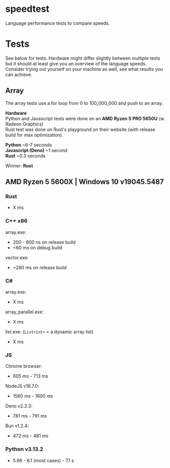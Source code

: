 # speedtest
Language performance tests to compare speeds.

# Tests
See below for tests. Hardware might differ slightly between multiple tests but it should at least give you an overview of the language speeds.<br/>
Consider trying out yourself on your machine as well, see what results you can achieve.

## Array
The array tests use a for loop from 0 to 100_000_000 and push to an array.

**Hardware**<br/>
Python and Javascript tests were done on an **AMD Ryzen 5 PRO 5650U** (w. Radeon Graphics)<br/>
Rust test was done on Rust's playground on their website (with release build for max optimization).

**Python** ~6-7 seconds<br/>
**Javascript (Deno)** ~1 second<br/>
**Rust** ~0.3 seconds<br/>

Winner: **Rust**


## AMD Ryzen 5 5600X | Windows 10 v19045.5487
### Rust
- X ms
### C++ x86

array.exe:
- 200 - 600 ns on release build
- <60 ms on debug build

vector.exe:
- ~280 ms on release build

### C#
array.exe:
- X ms

array_parallel.exe:
- X ms

list.exe: (`List<int>` = a dynamic array list)
- X ms

### JS
Chrome browser:
- 605 ms - 713 ms

NodeJS v18.7.0:
- 1580 ms - 1600 ms

Deno v2.2.3:
- 781 ms - 791 ms

Bun v1.2.4:
- 472 ms - 481 ms

### Python v3.13.2
- 5.66 - 6.1 (most cases) - 7.1 s
